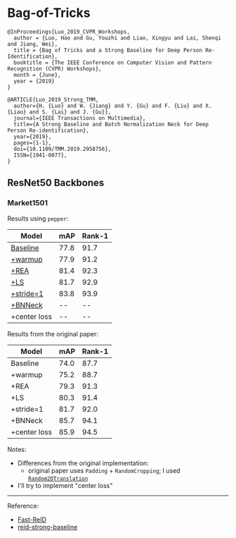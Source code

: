 # Bag-of-Tricks

```
@InProceedings{Luo_2019_CVPR_Workshops,
  author = {Luo, Hao and Gu, Youzhi and Liao, Xingyu and Lai, Shenqi and Jiang, Wei},
  title = {Bag of Tricks and a Strong Baseline for Deep Person Re-Identification},
  booktitle = {The IEEE Conference on Computer Vision and Pattern Recognition (CVPR) Workshops},
  month = {June},
  year = {2019}
}

@ARTICLE{Luo_2019_Strong_TMM,
  author={H. {Luo} and W. {Jiang} and Y. {Gu} and F. {Liu} and X. {Liao} and S. {Lai} and J. {Gu}},
  journal={IEEE Transactions on Multimedia},
  title={A Strong Baseline and Batch Normalization Neck for Deep Person Re-identification},
  year={2019},
  pages={1-1},
  doi={10.1109/TMM.2019.2958756},
  ISSN={1941-0077},
}
```

## ResNet50 Backbones

### Market1501

Results using `pepper`:

| Model                                                                | mAP  | Rank-1 |
|----------------------------------------------------------------------|------|--------|
| [Baseline](bot_resnet/baseline_market1501.py)                        | 77.8 | 91.7   |
| [+warmup](bot_resnet/baseline_warmup_market1501.py)                  | 77.9 | 91.2   |
| [+REA](bot_resnet/baseline_warmup_REA_market1501.py)                 | 81.4 | 92.3   |
| [+LS](bot_resnet/baseline_warmup_REA_LS_market1501.py)               | 81.7 | 92.9   |
| [+stride=1](bot_resnet/baseline_warmup_REA_LS_stride1_market1501.py) | 83.8 | 93.9   |
| [+BNNeck](bot_resnet/bot_market1501.py)                              | --   | --     |
| +center loss                                                         | --   | --     |

Results from the original paper:

| Model        | mAP  | Rank-1 |
|--------------|------|--------|
| Baseline     | 74.0 | 87.7   |
| +warmup      | 75.2 | 88.7   |
| +REA         | 79.3 | 91.3   |
| +LS          | 80.3 | 91.4   |
| +stride=1    | 81.7 | 92.0   |
| +BNNeck      | 85.7 | 94.1   |
| +center loss | 85.9 | 94.5   |

Notes:
- Differences from the original implementation:
  - original paper uses `Padding` + `RandomCropping`; I used [`Random2DTranslation`](https://github.com/KaiyangZhou/deep-person-reid/blob/master/torchreid/data/transforms.py)
- I'll try to implement "center loss"

---

Reference:
- [Fast-ReID](https://github.com/JDAI-CV/fast-reid)
- [reid-strong-baseline](https://github.com/michuanhaohao/reid-strong-baseline)
